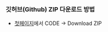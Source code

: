 ### 깃허브(Github) ZIP 다운로드 방법

* [첫페이지](https://github.com/bjpublic/SQL-Tableau)에서 CODE -> Download ZIP
